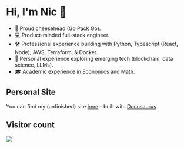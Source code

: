 # Hi, I'm Nic 🖖

-   🧀 Proud cheesehead (Go Pack Go).
-   💻 Product-minded full-stack engineer.
-   🛠️ Professional experience building with Python, Typescript (React, Node), AWS, Terraform, & Docker.
-   🔭 Personal experience exploring emerging tech (blockchain, data science, LLMs).
-   🎓 Academic experience in Economics and Math.

## Personal Site

You can find my (unfinished) site [here](https://wisconic-git.vercel.app/) - built with [Docusaurus](https://docusaurus.io/).

## Visitor count

<img src="https://profile-counter.glitch.me/wisconic/count.svg" />
